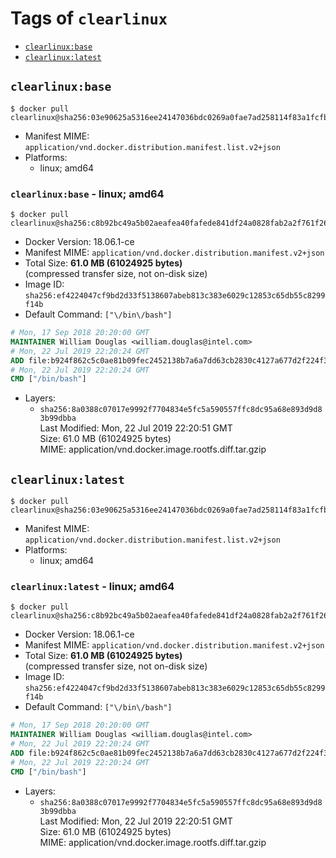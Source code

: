 <!-- THIS FILE IS GENERATED VIA './update-remote.sh' -->

# Tags of `clearlinux`

-	[`clearlinux:base`](#clearlinuxbase)
-	[`clearlinux:latest`](#clearlinuxlatest)

## `clearlinux:base`

```console
$ docker pull clearlinux@sha256:03e90625a5316ee24147036bdc0269a0fae7ad258114f83a1fcfb81bdbb2701a
```

-	Manifest MIME: `application/vnd.docker.distribution.manifest.list.v2+json`
-	Platforms:
	-	linux; amd64

### `clearlinux:base` - linux; amd64

```console
$ docker pull clearlinux@sha256:c8b92bc49a5b02aeafea40fafede841df24a0828fab2a2f761f2684f249f6395
```

-	Docker Version: 18.06.1-ce
-	Manifest MIME: `application/vnd.docker.distribution.manifest.v2+json`
-	Total Size: **61.0 MB (61024925 bytes)**  
	(compressed transfer size, not on-disk size)
-	Image ID: `sha256:ef4224047cf9bd2d33f5138607abeb813c383e6029c12853c65db55c8299f14b`
-	Default Command: `["\/bin\/bash"]`

```dockerfile
# Mon, 17 Sep 2018 20:20:00 GMT
MAINTAINER William Douglas <william.douglas@intel.com>
# Mon, 22 Jul 2019 22:20:24 GMT
ADD file:b924f862c5c0ae81b09fec2452138b7a6a7dd63cb2830c4127a677d2f224f3d0 in / 
# Mon, 22 Jul 2019 22:20:24 GMT
CMD ["/bin/bash"]
```

-	Layers:
	-	`sha256:8a0388c07017e9992f7704834e5fc5a590557ffc8dc95a68e893d9d83b99dbba`  
		Last Modified: Mon, 22 Jul 2019 22:20:51 GMT  
		Size: 61.0 MB (61024925 bytes)  
		MIME: application/vnd.docker.image.rootfs.diff.tar.gzip

## `clearlinux:latest`

```console
$ docker pull clearlinux@sha256:03e90625a5316ee24147036bdc0269a0fae7ad258114f83a1fcfb81bdbb2701a
```

-	Manifest MIME: `application/vnd.docker.distribution.manifest.list.v2+json`
-	Platforms:
	-	linux; amd64

### `clearlinux:latest` - linux; amd64

```console
$ docker pull clearlinux@sha256:c8b92bc49a5b02aeafea40fafede841df24a0828fab2a2f761f2684f249f6395
```

-	Docker Version: 18.06.1-ce
-	Manifest MIME: `application/vnd.docker.distribution.manifest.v2+json`
-	Total Size: **61.0 MB (61024925 bytes)**  
	(compressed transfer size, not on-disk size)
-	Image ID: `sha256:ef4224047cf9bd2d33f5138607abeb813c383e6029c12853c65db55c8299f14b`
-	Default Command: `["\/bin\/bash"]`

```dockerfile
# Mon, 17 Sep 2018 20:20:00 GMT
MAINTAINER William Douglas <william.douglas@intel.com>
# Mon, 22 Jul 2019 22:20:24 GMT
ADD file:b924f862c5c0ae81b09fec2452138b7a6a7dd63cb2830c4127a677d2f224f3d0 in / 
# Mon, 22 Jul 2019 22:20:24 GMT
CMD ["/bin/bash"]
```

-	Layers:
	-	`sha256:8a0388c07017e9992f7704834e5fc5a590557ffc8dc95a68e893d9d83b99dbba`  
		Last Modified: Mon, 22 Jul 2019 22:20:51 GMT  
		Size: 61.0 MB (61024925 bytes)  
		MIME: application/vnd.docker.image.rootfs.diff.tar.gzip
